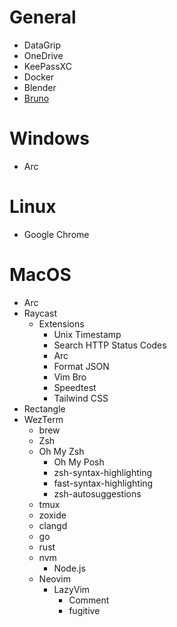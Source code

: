 # General
- DataGrip
- OneDrive
- KeePassXC
- Docker
- Blender
- [Bruno](https://www.usebruno.com/)

# Windows
- Arc

# Linux
- Google Chrome

# MacOS
- Arc
- Raycast
    - Extensions
        - Unix Timestamp
        - Search HTTP Status Codes
        - Arc
        - Format JSON
        - Vim Bro
        - Speedtest
        - Tailwind CSS
- Rectangle
- WezTerm
    - brew
    - Zsh
    - Oh My Zsh
        - Oh My Posh
        - zsh-syntax-highlighting
        - fast-syntax-highlighting
        - zsh-autosuggestions
    - tmux
    - zoxide
    - clangd
    - go
    - rust
    - nvm
        - Node.js
    - Neovim
        - LazyVim
            - Comment
            - fugitive
